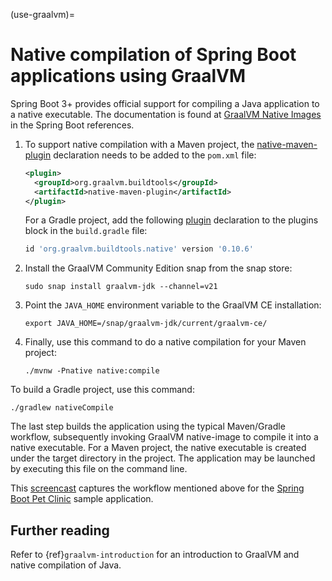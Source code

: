 (use-graalvm)=
# Native compilation of Spring Boot applications using GraalVM
Spring Boot 3+ provides official support for compiling a Java application to a native executable. The documentation is found at [GraalVM Native Images](https://docs.spring.io/spring-boot/reference/packaging/native-image/index.html) in the Spring Boot references.

1. To support native compilation with a Maven project, the [native-maven-plugin](https://graalvm.github.io/native-build-tools/latest/maven-plugin.html) declaration needs to be added to the `pom.xml` file:

   ```xml
   <plugin>
     <groupId>org.graalvm.buildtools</groupId>
     <artifactId>native-maven-plugin</artifactId>
   </plugin>
   ```

   For a Gradle project, add the following [plugin](https://graalvm.github.io/native-build-tools/latest/gradle-plugin.html) declaration to the plugins block in the `build.gradle` file:
   ```groovy
   id 'org.graalvm.buildtools.native' version '0.10.6'
   ```

2. Install the GraalVM Community Edition snap from the snap store:

   ```none
   sudo snap install graalvm-jdk --channel=v21
   ```

3. Point the `JAVA_HOME` environment variable to the GraalVM CE installation:

   ```none
   export JAVA_HOME=/snap/graalvm-jdk/current/graalvm-ce/
   ```

4. Finally, use this command to do a native compilation for your Maven project:

   ```none
   ./mvnw -Pnative native:compile
   ```

To build a Gradle project, use this command:

   ```none
   ./gradlew nativeCompile
   ```

The last step builds the application using the typical Maven/Gradle workflow, subsequently invoking GraalVM native-image to compile it into a native executable. For a Maven project, the native executable is created under the target directory in the project. The application may be launched by executing this file on the command line.

This [screencast](https://drive.google.com/file/d/1ZqSMvyhjia4T5MuJa1IcbWNDDkC5xJbD/view?usp=sharing) captures the workflow mentioned above for the [Spring Boot Pet Clinic](https://github.com/spring-projects/spring-petclinic) sample application.

## Further reading

Refer to {ref}`graalvm-introduction` for an introduction to GraalVM and native compilation of Java.
